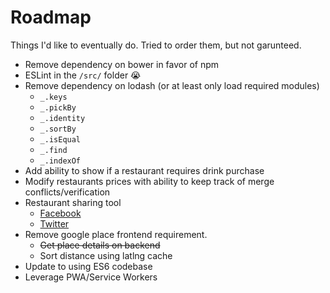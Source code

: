 # Roadmap

Things I'd like to eventually do. Tried to order them, but not garunteed.

- Remove dependency on bower in favor of npm
- ESLint in the `/src/` folder 😭
- Remove dependency on lodash (or at least only load required modules)
  - `_.keys`
  - `_.pickBy`
  - `_.identity`
  - `_.sortBy`
  - `_.isEqual`
  - `_.find`
  - `_.indexOf`
- Add ability to show if a restaurant requires drink purchase
- Modify restaurants prices with ability to keep track of merge conflicts/verification
- Restaurant sharing tool
  - [Facebook](https://www.facebook.com/sharer/sharer.php?u=url)
  - [Twitter](https://twitter.com/intent/tweet?text=TEXT)
- Remove google place frontend requirement.
  - ~~Get place details on backend~~
  - Sort distance using latlng cache
- Update to using ES6 codebase
- Leverage PWA/Service Workers